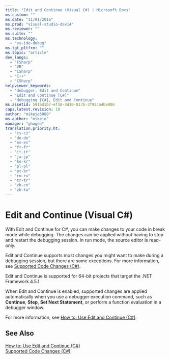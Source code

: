 ```yaml
---
title: "Edit and Continue (Visual C#) | Microsoft Docs"
ms.custom: ""
ms.date: "11/01/2016"
ms.prod: "visual-studio-dev14"
ms.reviewer: ""
ms.suite: ""
ms.technology: 
  - "vs-ide-debug"
ms.tgt_pltfrm: ""
ms.topic: "article"
dev_langs: 
  - "FSharp"
  - "VB"
  - "CSharp"
  - "C++"
  - "CSharp"
helpviewer_keywords: 
  - "debugger, Edit and Continue"
  - "Edit and Continue [C#]"
  - "debugging [C#], Edit and Continue"
ms.assetid: 591bd1b7-ef10-4d10-817b-3f92ca4be006
caps.latest.revision: 18
author: "mikejo5000"
ms.author: "mikejo"
manager: "ghogen"
translation.priority.ht: 
  - "cs-cz"
  - "de-de"
  - "es-es"
  - "fr-fr"
  - "it-it"
  - "ja-jp"
  - "ko-kr"
  - "pl-pl"
  - "pt-br"
  - "ru-ru"
  - "tr-tr"
  - "zh-cn"
  - "zh-tw"
---
```

# Edit and Continue (Visual C#)
With Edit and Continue for C#, you can make changes to your code in break mode while debugging. The changes can be applied without having to stop and restart the debugging session. In run mode, the source editor is read-only.  
  
 Edit and Continue supports most changes you might want to make during a debugging session, but there are some exceptions. For more information, see [Supported Code Changes (C#)](../debugger/supported-code-changes-csharp.md).  
  
 Edit and Continue is supported for 64-bit projects that target the .NET Framework 4.5.1.  
  
 When Edit and Continue is enabled, supported changes are applied automatically when you use a debugger execution command, such as **Continue**, **Step**, **Set Next Statement**, or perform a function evaluation in a debugger window.  
  
 For more information, see [How to: Use Edit and Continue (C#)](../debugger/how-to-use-edit-and-continue-csharp.md).  
  
## See Also  
 [How to: Use Edit and Continue (C#)](../debugger/how-to-use-edit-and-continue-csharp.md)   
 [Supported Code Changes (C#)](../debugger/supported-code-changes-csharp.md)